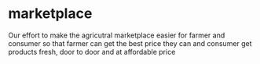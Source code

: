 # marketplace
Our effort to make the agricutral marketplace easier for farmer and consumer so that farmer can get the best price they can and consumer get products fresh, door to 
door and at affordable price
